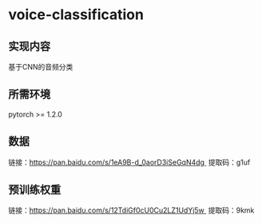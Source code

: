 # voice-classification
## 实现内容

基于CNN的音频分类

## 所需环境

pytorch >= 1.2.0

## 数据

链接：https://pan.baidu.com/s/1eA9B-d_0aorD3iSeGqN4dg  提取码：g1uf

## 预训练权重

链接：https://pan.baidu.com/s/12TdiGf0cU0Cu2LZ1UdYj5w  提取码：9kmk

